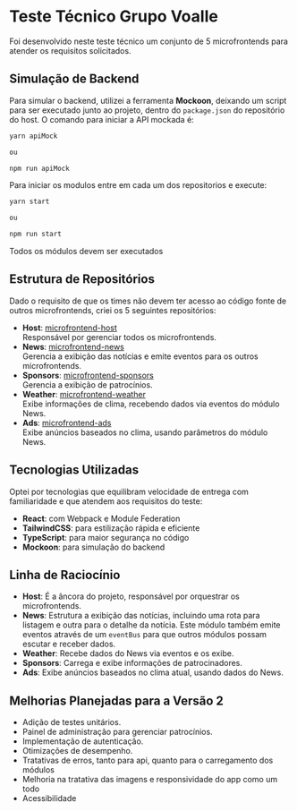 # Teste Técnico Grupo Voalle

Foi desenvolvido neste teste técnico um conjunto de 5 microfrontends para atender os requisitos solicitados.

## Simulação de Backend

Para simular o backend, utilizei a ferramenta **Mockoon**, deixando um script para ser executado junto ao projeto, dentro do `package.json` do repositório do host. O comando para iniciar a API mockada é:

```bash
yarn apiMock

ou

npm run apiMock
```

Para iniciar os modulos entre em cada um dos repositorios e execute:

```bash
yarn start

ou

npm run start
```

Todos os módulos devem ser executados

## Estrutura de Repositórios

Dado o requisito de que os times não devem ter acesso ao código fonte de outros microfrontends, criei os 5 seguintes repositórios:

- **Host**: [microfrontend-host](https://github.com/brunoc-cardoso/microfrontend-host)  
  Responsável por gerenciar todos os microfrontends.
- **News**: [microfrontend-news](https://github.com/brunoc-cardoso/microfrontend-news)  
  Gerencia a exibição das notícias e emite eventos para os outros microfrontends.
- **Sponsors**: [microfrontend-sponsors](https://github.com/brunoc-cardoso/microfrontend-sponsors)  
  Gerencia a exibição de patrocínios.
- **Weather**: [microfrontend-weather](https://github.com/brunoc-cardoso/microfrontend-weather)  
  Exibe informações de clima, recebendo dados via eventos do módulo News.
- **Ads**: [microfrontend-ads](https://github.com/brunoc-cardoso/microfrontend-ads)  
  Exibe anúncios baseados no clima, usando parâmetros do módulo News.

## Tecnologias Utilizadas

Optei por tecnologias que equilibram velocidade de entrega com familiaridade e que atendem aos requisitos do teste:

- **React**: com Webpack e Module Federation
- **TailwindCSS**: para estilização rápida e eficiente
- **TypeScript**: para maior segurança no código
- **Mockoon**: para simulação do backend

## Linha de Raciocínio

- **Host**: É a âncora do projeto, responsável por orquestrar os microfrontends.
- **News**: Estrutura a exibição das notícias, incluindo uma rota para listagem e outra para o detalhe da notícia. Este módulo também emite eventos através de um `eventBus` para que outros módulos possam escutar e receber dados.
- **Weather**: Recebe dados do News via eventos e os exibe.
- **Sponsors**: Carrega e exibe informações de patrocinadores.
- **Ads**: Exibe anúncios baseados no clima atual, usando dados do News.

## Melhorias Planejadas para a Versão 2

- Adição de testes unitários.
- Painel de administração para gerenciar patrocínios.
- Implementação de autenticação.
- Otimizações de desempenho.
- Tratativas de erros, tanto para api, quanto para o carregamento dos módulos
- Melhoria na tratativa das imagens e responsividade do app como um todo
- Acessibilidade
